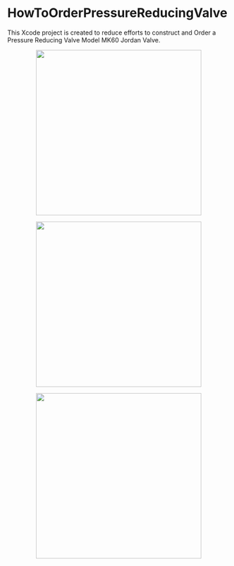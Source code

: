 # HowToOrderPressureReducingValve
This Xcode project is created to  reduce efforts to construct and Order a Pressure Reducing Valve Model MK60 Jordan Valve.

<p align="center">
    <img src="https://github.com/carlos-santiago-2017/HowToOrderPRValveProjectMK60/blob/master/1.png" width="375">
</p>

<p align="center">
    <img src="https://github.com/carlos-santiago-2017/HowToOrderPRValveProjectMK60/blob/master/2.png" width="375">
</p>


<p align="center">
    <img src="https://github.com/carlos-santiago-2017/HowToOrderPRValveProjectMK60/blob/master/3.png" width="375">
</p>
